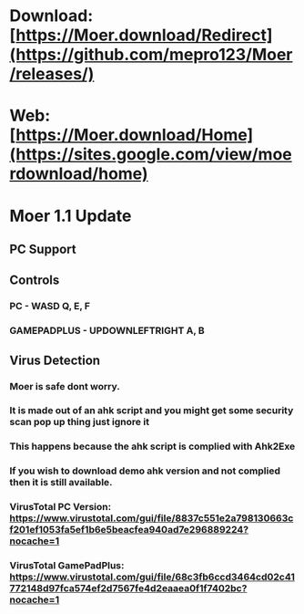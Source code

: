 #  Download:  [https://Moer.download/Redirect](https://github.com/mepro123/Moer/releases/)

#  Web:  [https://Moer.download/Home](https://sites.google.com/view/moerdownload/home)

#  Moer 1.1 Update
##  PC Support

##  Controls

###  PC - WASD Q, E, F

###  GAMEPADPLUS - UPDOWNLEFTRIGHT A, B

##  Virus  Detection

###  Moer is safe dont worry.
###  It is made out of an ahk script and you might get some security scan pop up thing just ignore it
###  This happens because the ahk script is complied with Ahk2Exe
###  If you wish to download demo ahk version and not complied then it is still available.

### VirusTotal PC Version: https://www.virustotal.com/gui/file/8837c551e2a798130663cf201ef1053fa5ef1b6e5beacfea940ad7e296889224?nocache=1
### VirusTotal GamePadPlus: https://www.virustotal.com/gui/file/68c3fb6ccd3464cd02c41772148d97fca574ef2d7567fe4d2eaaea0f1f7402bc?nocache=1
